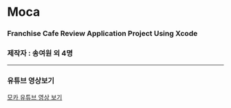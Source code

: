 # Moca

### Franchise Cafe Review Application Project Using Xcode

### 제작자 : 송여원 외 4명

---

### 유튜브 영상보기
[모카 유튜브 영상 보기](https://www.youtube.com/watch?v=MXj7nv9pw9E, "moca link")


